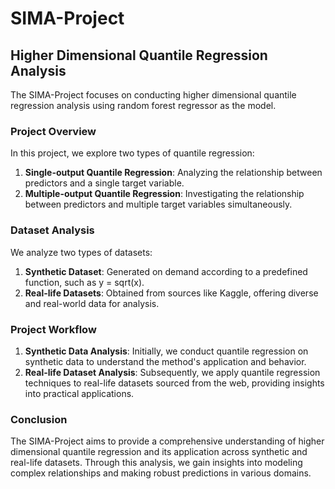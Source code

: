 # SIMA-Project

## Higher Dimensional Quantile Regression Analysis

The SIMA-Project focuses on conducting higher dimensional quantile regression analysis using random forest regressor as the model.

### Project Overview

In this project, we explore two types of quantile regression:

1. **Single-output Quantile Regression**: Analyzing the relationship between predictors and a single target variable.
2. **Multiple-output Quantile Regression**: Investigating the relationship between predictors and multiple target variables simultaneously.

### Dataset Analysis

We analyze two types of datasets:

1. **Synthetic Dataset**: Generated on demand according to a predefined function, such as y = sqrt(x).
2. **Real-life Datasets**: Obtained from sources like Kaggle, offering diverse and real-world data for analysis.

### Project Workflow

1. **Synthetic Data Analysis**: Initially, we conduct quantile regression on synthetic data to understand the method's application and behavior.
2. **Real-life Dataset Analysis**: Subsequently, we apply quantile regression techniques to real-life datasets sourced from the web, providing insights into practical applications.

### Conclusion

The SIMA-Project aims to provide a comprehensive understanding of higher dimensional quantile regression and its application across synthetic and real-life datasets. Through this analysis, we gain insights into modeling complex relationships and making robust predictions in various domains.
